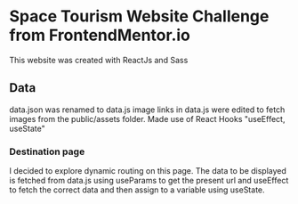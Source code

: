 # Space Tourism Website Challenge from FrontendMentor.io

This website was created with ReactJs and Sass

## Data

data.json was renamed to data.js
image links in data.js were edited to fetch images from the public/assets folder.
Made use of React Hooks "useEffect, useState"

### Destination page

I decided to explore dynamic routing on this page.
The data to be displayed is fetched from data.js using useParams to get the present url and useEffect to fetch the correct data and then assign to a variable using useState.
